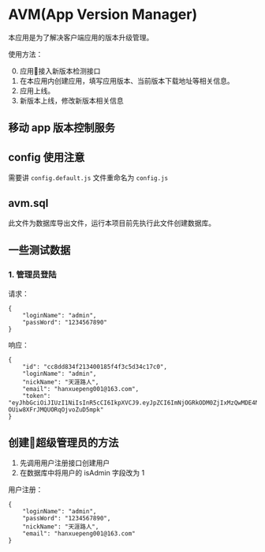 # AVM(App Version Manager)

本应用是为了解决客户端应用的版本升级管理。

使用方法：

0. 应用接入新版本检测接口
1. 在本应用内创建应用，填写应用版本、当前版本下载地址等相关信息。
2. 应用上线。
3. 新版本上线，修改新版本相关信息


## 移动 app 版本控制服务

## config 使用注意

需要讲 ``` config.default.js ``` 文件重命名为 ``` config.js ```

## avm.sql

此文件为数据库导出文件，运行本项目前先执行此文件创建数据库。

## 一些测试数据

### 1. 管理员登陆

请求：

```
{
	"loginName": "admin",
	"passWord": "1234567890"
}
```

响应：

```
{
	"id": "cc8dd834f213400185f4f3c5d34c17c0",
	"loginName": "admin",
	"nickName": "天涯路人",
	"email": "hanxuepeng001@163.com",
	"token": "eyJhbGciOiJIUzI1NiIsInR5cCI6IkpXVCJ9.eyJpZCI6ImNjOGRkODM0ZjIxMzQwMDE4NWY0ZjNjNWQzNGMxN2MwIiwibG9naW5OYW1lIjoiYWRtaW4iLCJpYXQiOjE0OTUxNjM0OTUsImV4cCI6MTQ5NTE2NzA5NX0.gFqiBIipeeZSvFhc-OUiw8XFrJMQUORqOjvoZuD5mpk"
}
```

## 创建超级管理员的方法

1. 先调用用户注册接口创建用户
2. 在数据库中将用户的 isAdmin 字段改为 1

用户注册：

```
{
	"loginName": "admin",
	"passWord": "1234567890",
	"nickName": "天涯路人",
	"email": "hanxuepeng001@163.com"
}
```
